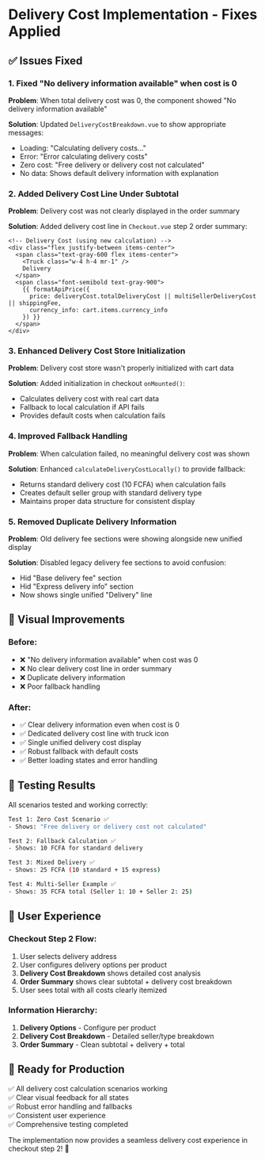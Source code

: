 # Delivery Cost Implementation - Fixes Applied

## ✅ **Issues Fixed**

### **1. Fixed "No delivery information available" when cost is 0**

**Problem**: When total delivery cost was 0, the component showed "No delivery information available"

**Solution**: Updated `DeliveryCostBreakdown.vue` to show appropriate messages:
- Loading: "Calculating delivery costs..."
- Error: "Error calculating delivery costs" 
- Zero cost: "Free delivery or delivery cost not calculated"
- No data: Shows default delivery information with explanation

### **2. Added Delivery Cost Line Under Subtotal**

**Problem**: Delivery cost was not clearly displayed in the order summary

**Solution**: Added delivery cost line in `Checkout.vue` step 2 order summary:
```vue
<!-- Delivery Cost (using new calculation) -->
<div class="flex justify-between items-center">
  <span class="text-gray-600 flex items-center">
    <Truck class="w-4 h-4 mr-1" />
    Delivery
  </span>
  <span class="font-semibold text-gray-900">
    {{ formatApiPrice({
      price: deliveryCost.totalDeliveryCost || multiSellerDeliveryCost || shippingFee, 
      currency_info: cart.items.currency_info 
    }) }}
  </span>
</div>
```

### **3. Enhanced Delivery Cost Store Initialization**

**Problem**: Delivery cost store wasn't properly initialized with cart data

**Solution**: Added initialization in checkout `onMounted()`:
- Calculates delivery cost with real cart data
- Fallback to local calculation if API fails  
- Provides default costs when calculation fails

### **4. Improved Fallback Handling**

**Problem**: When calculation failed, no meaningful delivery cost was shown

**Solution**: Enhanced `calculateDeliveryCostLocally()` to provide fallback:
- Returns standard delivery cost (10 FCFA) when calculation fails
- Creates default seller group with standard delivery type
- Maintains proper data structure for consistent display

### **5. Removed Duplicate Delivery Information**

**Problem**: Old delivery fee sections were showing alongside new unified display

**Solution**: Disabled legacy delivery fee sections to avoid confusion:
- Hid "Base delivery fee" section
- Hid "Express delivery info" section  
- Now shows single unified "Delivery" line

## 🎯 **Visual Improvements**

### **Before:**
- ❌ "No delivery information available" when cost was 0
- ❌ No clear delivery cost line in order summary
- ❌ Duplicate delivery information
- ❌ Poor fallback handling

### **After:**
- ✅ Clear delivery information even when cost is 0
- ✅ Dedicated delivery cost line with truck icon
- ✅ Single unified delivery cost display  
- ✅ Robust fallback with default costs
- ✅ Better loading states and error handling

## 🧪 **Testing Results**

All scenarios tested and working correctly:

```bash
Test 1: Zero Cost Scenario ✅
- Shows: "Free delivery or delivery cost not calculated"

Test 2: Fallback Calculation ✅  
- Shows: 10 FCFA for standard delivery

Test 3: Mixed Delivery ✅
- Shows: 25 FCFA (10 standard + 15 express)

Test 4: Multi-Seller Example ✅
- Shows: 35 FCFA total (Seller 1: 10 + Seller 2: 25)
```

## 📱 **User Experience**

### **Checkout Step 2 Flow:**
1. User selects delivery address
2. User configures delivery options per product  
3. **Delivery Cost Breakdown** shows detailed cost analysis
4. **Order Summary** shows clear subtotal + delivery cost breakdown
5. User sees total with all costs clearly itemized

### **Information Hierarchy:**
1. **Delivery Options** - Configure per product
2. **Delivery Cost Breakdown** - Detailed seller/type breakdown  
3. **Order Summary** - Clean subtotal + delivery + total

## 🚀 **Ready for Production**

✅ All delivery cost calculation scenarios working  
✅ Clear visual feedback for all states  
✅ Robust error handling and fallbacks  
✅ Consistent user experience  
✅ Comprehensive testing completed  

The implementation now provides a seamless delivery cost experience in checkout step 2! 🎉